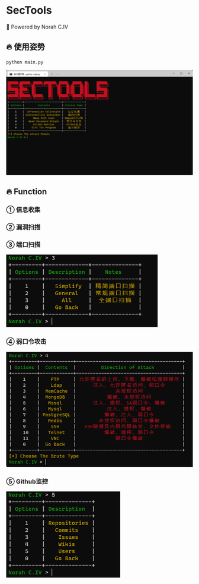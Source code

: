 # SecTools
💞 Powered by Norah C.IV
## 🔥 使用姿势
`python main.py`

![start.png](img/start.png)

## 🔥 Function
### ① 信息收集

### ② 漏洞扫描

### ③ 端口扫描
![portscan.png](img/portscan.png)
### ④ 弱口令攻击
![weakpass.png](img/weakpass.png)

### ⑤ Github监控
![github.png](img/github.png)